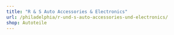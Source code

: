 ```yaml
---
title: "R & S Auto Accessories & Electronics"
url: /philadelphia/r-und-s-auto-accessories-und-electronics/
shop: Autoteile
---
```

